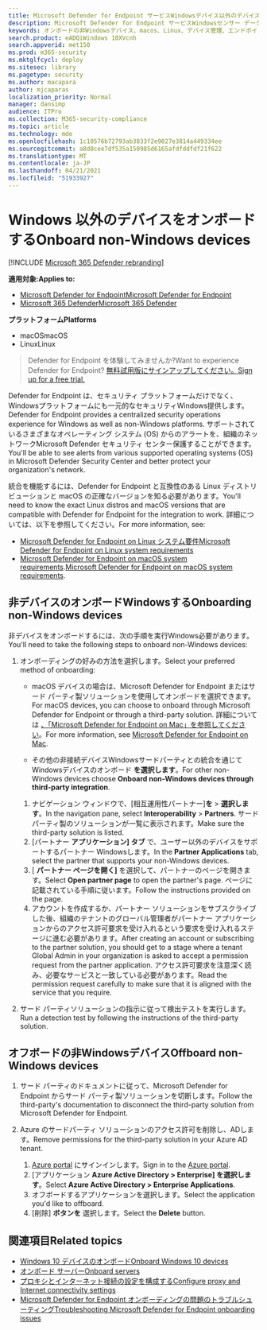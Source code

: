 ```yaml
---
title: Microsoft Defender for Endpoint サービスWindowsデバイス以外のデバイスをオンボードする
description: Microsoft Defender for Endpoint サービスWindowsセンサー データを送信できるよう、デバイス以外のデバイスを構成します。
keywords: オンボードの非Windowsデバイス、macos、Linux、デバイス管理、エンドポイント デバイス用 Microsoft Defender の構成
search.product: eADQiWindows 10XVcnh
search.appverid: met150
ms.prod: m365-security
ms.mktglfcycl: deploy
ms.sitesec: library
ms.pagetype: security
ms.author: macapara
author: mjcaparas
localization_priority: Normal
manager: dansimp
audience: ITPro
ms.collection: M365-security-compliance
ms.topic: article
ms.technology: mde
ms.openlocfilehash: 1c10576b72793ab3833f2e9027e3814a449334ee
ms.sourcegitcommit: a8d8cee7df535a150985d6165afdfddfdf21f622
ms.translationtype: MT
ms.contentlocale: ja-JP
ms.lasthandoff: 04/21/2021
ms.locfileid: "51933927"
---
```

# <a name="onboard-non-windows-devices"></a><span data-ttu-id="0aaa2-104">Windows 以外のデバイスをオンボードする</span><span class="sxs-lookup"><span data-stu-id="0aaa2-104">Onboard non-Windows devices</span></span>

[!INCLUDE [Microsoft 365 Defender rebranding](../../includes/microsoft-defender.md)]


<span data-ttu-id="0aaa2-105">**適用対象:**</span><span class="sxs-lookup"><span data-stu-id="0aaa2-105">**Applies to:**</span></span>
- [<span data-ttu-id="0aaa2-106">Microsoft Defender for Endpoint</span><span class="sxs-lookup"><span data-stu-id="0aaa2-106">Microsoft Defender for Endpoint</span></span>](https://go.microsoft.com/fwlink/p/?linkid=2154037)
- [<span data-ttu-id="0aaa2-107">Microsoft 365 Defender</span><span class="sxs-lookup"><span data-stu-id="0aaa2-107">Microsoft 365 Defender</span></span>](https://go.microsoft.com/fwlink/?linkid=2118804)

<span data-ttu-id="0aaa2-108">**プラットフォーム**</span><span class="sxs-lookup"><span data-stu-id="0aaa2-108">**Platforms**</span></span>
- <span data-ttu-id="0aaa2-109">macOS</span><span class="sxs-lookup"><span data-stu-id="0aaa2-109">macOS</span></span>
- <span data-ttu-id="0aaa2-110">Linux</span><span class="sxs-lookup"><span data-stu-id="0aaa2-110">Linux</span></span>

><span data-ttu-id="0aaa2-111">Defender for Endpoint を体験してみませんか?</span><span class="sxs-lookup"><span data-stu-id="0aaa2-111">Want to experience Defender for Endpoint?</span></span> [<span data-ttu-id="0aaa2-112">無料試用版にサインアップしてください。</span><span class="sxs-lookup"><span data-stu-id="0aaa2-112">Sign up for a free trial.</span></span>](https://www.microsoft.com/microsoft-365/windows/microsoft-defender-atp?ocid=docs-wdatp-nonwindows-abovefoldlink) 

<span data-ttu-id="0aaa2-113">Defender for Endpoint は、セキュリティ プラットフォームだけでなく、Windowsプラットフォームにも一元的なセキュリティWindows提供します。</span><span class="sxs-lookup"><span data-stu-id="0aaa2-113">Defender for Endpoint provides a centralized security operations experience for Windows as well as non-Windows platforms.</span></span> <span data-ttu-id="0aaa2-114">サポートされているさまざまなオペレーティング システム (OS) からのアラートを、組織のネットワークMicrosoft Defender セキュリティ センター保護することができます。</span><span class="sxs-lookup"><span data-stu-id="0aaa2-114">You'll be able to see alerts from various supported operating systems (OS) in Microsoft Defender Security Center and better protect your organization's network.</span></span> 

<span data-ttu-id="0aaa2-115">統合を機能するには、Defender for Endpoint と互換性のある Linux ディストリビューションと macOS の正確なバージョンを知る必要があります。</span><span class="sxs-lookup"><span data-stu-id="0aaa2-115">You'll need to know the exact Linux distros and macOS versions that are compatible with Defender for Endpoint for the integration to work.</span></span> <span data-ttu-id="0aaa2-116">詳細については、以下を参照してください。</span><span class="sxs-lookup"><span data-stu-id="0aaa2-116">For more information, see:</span></span>
- [<span data-ttu-id="0aaa2-117">Microsoft Defender for Endpoint on Linux システム要件</span><span class="sxs-lookup"><span data-stu-id="0aaa2-117">Microsoft Defender for Endpoint on Linux system requirements</span></span>](microsoft-defender-endpoint-linux.md#system-requirements)  
- <span data-ttu-id="0aaa2-118">[Microsoft Defender for Endpoint on macOS system requirements](microsoft-defender-endpoint-mac.md#system-requirements).</span><span class="sxs-lookup"><span data-stu-id="0aaa2-118">[Microsoft Defender for Endpoint on macOS system requirements](microsoft-defender-endpoint-mac.md#system-requirements).</span></span>

## <a name="onboarding-non-windows-devices"></a><span data-ttu-id="0aaa2-119">非デバイスのオンボードWindowsする</span><span class="sxs-lookup"><span data-stu-id="0aaa2-119">Onboarding non-Windows devices</span></span>
<span data-ttu-id="0aaa2-120">非デバイスをオンボードするには、次の手順を実行Windows必要があります。</span><span class="sxs-lookup"><span data-stu-id="0aaa2-120">You'll need to take the following steps to onboard non-Windows devices:</span></span>
1. <span data-ttu-id="0aaa2-121">オンボーディングの好みの方法を選択します。</span><span class="sxs-lookup"><span data-stu-id="0aaa2-121">Select your preferred method of onboarding:</span></span>

   - <span data-ttu-id="0aaa2-122">macOS デバイスの場合は、Microsoft Defender for Endpoint またはサード パーティ製ソリューションを使用してオンボードを選択できます。</span><span class="sxs-lookup"><span data-stu-id="0aaa2-122">For macOS devices, you can choose to onboard through Microsoft Defender for Endpoint or through a third-party solution.</span></span> <span data-ttu-id="0aaa2-123">詳細については [、「Microsoft Defender for Endpoint on Mac」を参照してください](https://docs.microsoft.com/microsoft-365/security/defender-endpoint/microsoft-defender-endpoint-mac)。</span><span class="sxs-lookup"><span data-stu-id="0aaa2-123">For more information, see [Microsoft Defender for Endpoint on Mac](https://docs.microsoft.com/microsoft-365/security/defender-endpoint/microsoft-defender-endpoint-mac).</span></span>

   - <span data-ttu-id="0aaa2-124">その他の非接続デバイスWindowsサードパーティとの統合を通じてWindowsデバイスのオンボード **を選択します**。</span><span class="sxs-lookup"><span data-stu-id="0aaa2-124">For other non-Windows devices choose **Onboard non-Windows devices through third-party integration**.</span></span>   
    1. <span data-ttu-id="0aaa2-125">ナビゲーション ウィンドウで、[相互運用性パートナー]**を**  >  **選択します**。</span><span class="sxs-lookup"><span data-stu-id="0aaa2-125">In the navigation pane, select **Interoperability** > **Partners**.</span></span> <span data-ttu-id="0aaa2-126">サード パーティ製のソリューションが一覧に表示されます。</span><span class="sxs-lookup"><span data-stu-id="0aaa2-126">Make sure the third-party solution is listed.</span></span>
    2. <span data-ttu-id="0aaa2-127">[パートナー **アプリケーション] タブ** で、ユーザー以外のデバイスをサポートするパートナー Windowsします。</span><span class="sxs-lookup"><span data-stu-id="0aaa2-127">In the **Partner Applications** tab, select the partner that supports your non-Windows devices.</span></span>
    3. <span data-ttu-id="0aaa2-128">[ **パートナー ページを開く]** を選択して、パートナーのページを開きます。</span><span class="sxs-lookup"><span data-stu-id="0aaa2-128">Select **Open partner page** to open the partner's page.</span></span> <span data-ttu-id="0aaa2-129">ページに記載されている手順に従います。</span><span class="sxs-lookup"><span data-stu-id="0aaa2-129">Follow the instructions provided on the page.</span></span>
    4. <span data-ttu-id="0aaa2-130">アカウントを作成するか、パートナー ソリューションをサブスクライブした後、組織のテナントのグローバル管理者がパートナー アプリケーションからのアクセス許可要求を受け入れるという要求を受け入れるステージに進む必要があります。</span><span class="sxs-lookup"><span data-stu-id="0aaa2-130">After creating an account or subscribing to the partner solution, you should get to a stage where a tenant Global Admin in your organization is asked to accept a permission request from the partner application.</span></span> <span data-ttu-id="0aaa2-131">アクセス許可要求を注意深く読み、必要なサービスと一致している必要があります。</span><span class="sxs-lookup"><span data-stu-id="0aaa2-131">Read the permission request carefully to make sure that it is aligned with the service that you require.</span></span> 

        
2. <span data-ttu-id="0aaa2-132">サード パーティソリューションの指示に従って検出テストを実行します。</span><span class="sxs-lookup"><span data-stu-id="0aaa2-132">Run a detection test by following the instructions of the third-party solution.</span></span>

## <a name="offboard-non-windows-devices"></a><span data-ttu-id="0aaa2-133">オフボードの非Windowsデバイス</span><span class="sxs-lookup"><span data-stu-id="0aaa2-133">Offboard non-Windows devices</span></span>

1. <span data-ttu-id="0aaa2-134">サード パーティのドキュメントに従って、Microsoft Defender for Endpoint からサード パーティ製ソリューションを切断します。</span><span class="sxs-lookup"><span data-stu-id="0aaa2-134">Follow the third-party's documentation to disconnect the third-party solution from Microsoft Defender for Endpoint.</span></span>

2. <span data-ttu-id="0aaa2-135">Azure のサードパーティ ソリューションのアクセス許可を削除し、ADします。</span><span class="sxs-lookup"><span data-stu-id="0aaa2-135">Remove permissions for the third-party solution in your Azure AD tenant.</span></span>
   1. <span data-ttu-id="0aaa2-136">[Azure portal](https://portal.azure.com) にサインインします。</span><span class="sxs-lookup"><span data-stu-id="0aaa2-136">Sign in to the [Azure portal](https://portal.azure.com).</span></span>
   2. <span data-ttu-id="0aaa2-137">[アプリケーション **Azure Active Directory > Enterprise] を選択します**。</span><span class="sxs-lookup"><span data-stu-id="0aaa2-137">Select **Azure Active Directory > Enterprise Applications**.</span></span>
   3. <span data-ttu-id="0aaa2-138">オフボードするアプリケーションを選択します。</span><span class="sxs-lookup"><span data-stu-id="0aaa2-138">Select the application you'd like to offboard.</span></span>
   4. <span data-ttu-id="0aaa2-139">[削除] **ボタンを** 選択します。</span><span class="sxs-lookup"><span data-stu-id="0aaa2-139">Select the **Delete** button.</span></span>


## <a name="related-topics"></a><span data-ttu-id="0aaa2-140">関連項目</span><span class="sxs-lookup"><span data-stu-id="0aaa2-140">Related topics</span></span>
- [<span data-ttu-id="0aaa2-141">Windows 10 デバイスのオンボード</span><span class="sxs-lookup"><span data-stu-id="0aaa2-141">Onboard Windows 10 devices</span></span>](configure-endpoints.md)
- [<span data-ttu-id="0aaa2-142">オンボード サーバー</span><span class="sxs-lookup"><span data-stu-id="0aaa2-142">Onboard servers</span></span>](configure-server-endpoints.md)
- [<span data-ttu-id="0aaa2-143">プロキシとインターネット接続の設定を構成する</span><span class="sxs-lookup"><span data-stu-id="0aaa2-143">Configure proxy and Internet connectivity settings</span></span>](configure-proxy-internet.md)
- [<span data-ttu-id="0aaa2-144">Microsoft Defender for Endpoint オンボーディングの問題のトラブルシューティング</span><span class="sxs-lookup"><span data-stu-id="0aaa2-144">Troubleshooting Microsoft Defender for Endpoint onboarding issues</span></span>](troubleshoot-onboarding.md)
